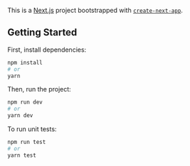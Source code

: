 This is a [Next.js](https://nextjs.org/) project bootstrapped with [`create-next-app`](https://github.com/vercel/next.js/tree/canary/packages/create-next-app).

## Getting Started

First, install dependencies:

```bash
npm install
# or
yarn 
```

Then, run the project:
```bash
npm run dev
# or
yarn dev
```

To run unit tests:
```bash
npm run test
# or
yarn test
```

